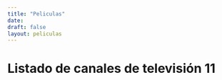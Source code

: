 ```yaml
---
title: "Peliculas"
date: 
draft: false
layout: peliculas
---
```


# Listado de canales de televisión 11